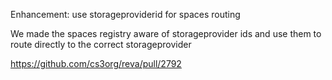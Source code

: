Enhancement: use storageproviderid for spaces routing

We made the spaces registry aware of storageprovider ids and use them to route directly to the correct storageprovider

https://github.com/cs3org/reva/pull/2792
